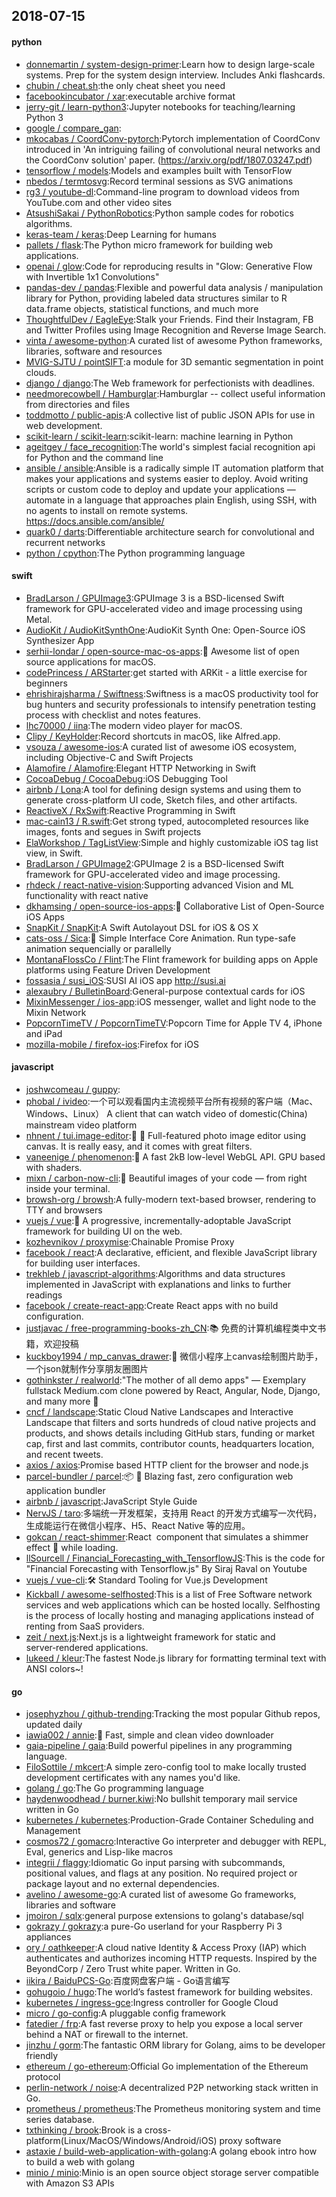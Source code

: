 ## 2018-07-15

#### python
* [donnemartin / system-design-primer](https://github.com/donnemartin/system-design-primer):Learn how to design large-scale systems. Prep for the system design interview. Includes Anki flashcards.
* [chubin / cheat.sh](https://github.com/chubin/cheat.sh):the only cheat sheet you need
* [facebookincubator / xar](https://github.com/facebookincubator/xar):executable archive format
* [jerry-git / learn-python3](https://github.com/jerry-git/learn-python3):Jupyter notebooks for teaching/learning Python 3
* [google / compare_gan](https://github.com/google/compare_gan):
* [mkocabas / CoordConv-pytorch](https://github.com/mkocabas/CoordConv-pytorch):Pytorch implementation of CoordConv introduced in 'An intriguing failing of convolutional neural networks and the CoordConv solution' paper. (https://arxiv.org/pdf/1807.03247.pdf)
* [tensorflow / models](https://github.com/tensorflow/models):Models and examples built with TensorFlow
* [nbedos / termtosvg](https://github.com/nbedos/termtosvg):Record terminal sessions as SVG animations
* [rg3 / youtube-dl](https://github.com/rg3/youtube-dl):Command-line program to download videos from YouTube.com and other video sites
* [AtsushiSakai / PythonRobotics](https://github.com/AtsushiSakai/PythonRobotics):Python sample codes for robotics algorithms.
* [keras-team / keras](https://github.com/keras-team/keras):Deep Learning for humans
* [pallets / flask](https://github.com/pallets/flask):The Python micro framework for building web applications.
* [openai / glow](https://github.com/openai/glow):Code for reproducing results in "Glow: Generative Flow with Invertible 1x1 Convolutions"
* [pandas-dev / pandas](https://github.com/pandas-dev/pandas):Flexible and powerful data analysis / manipulation library for Python, providing labeled data structures similar to R data.frame objects, statistical functions, and much more
* [ThoughtfulDev / EagleEye](https://github.com/ThoughtfulDev/EagleEye):Stalk your Friends. Find their Instagram, FB and Twitter Profiles using Image Recognition and Reverse Image Search.
* [vinta / awesome-python](https://github.com/vinta/awesome-python):A curated list of awesome Python frameworks, libraries, software and resources
* [MVIG-SJTU / pointSIFT](https://github.com/MVIG-SJTU/pointSIFT):a module for 3D semantic segmentation in point clouds.
* [django / django](https://github.com/django/django):The Web framework for perfectionists with deadlines.
* [needmorecowbell / Hamburglar](https://github.com/needmorecowbell/Hamburglar):Hamburglar -- collect useful information from directories and files
* [toddmotto / public-apis](https://github.com/toddmotto/public-apis):A collective list of public JSON APIs for use in web development.
* [scikit-learn / scikit-learn](https://github.com/scikit-learn/scikit-learn):scikit-learn: machine learning in Python
* [ageitgey / face_recognition](https://github.com/ageitgey/face_recognition):The world's simplest facial recognition api for Python and the command line
* [ansible / ansible](https://github.com/ansible/ansible):Ansible is a radically simple IT automation platform that makes your applications and systems easier to deploy. Avoid writing scripts or custom code to deploy and update your applications — automate in a language that approaches plain English, using SSH, with no agents to install on remote systems. https://docs.ansible.com/ansible/
* [quark0 / darts](https://github.com/quark0/darts):Differentiable architecture search for convolutional and recurrent networks
* [python / cpython](https://github.com/python/cpython):The Python programming language

#### swift
* [BradLarson / GPUImage3](https://github.com/BradLarson/GPUImage3):GPUImage 3 is a BSD-licensed Swift framework for GPU-accelerated video and image processing using Metal.
* [AudioKit / AudioKitSynthOne](https://github.com/AudioKit/AudioKitSynthOne):AudioKit Synth One: Open-Source iOS Synthesizer App
* [serhii-londar / open-source-mac-os-apps](https://github.com/serhii-londar/open-source-mac-os-apps):🚀
Awesome list of open source applications for macOS.
* [codePrincess / ARStarter](https://github.com/codePrincess/ARStarter):get started with ARKit - a little exercise for beginners
* [ehrishirajsharma / Swiftness](https://github.com/ehrishirajsharma/Swiftness):Swiftness is a macOS productivity tool for bug hunters and security professionals to intensify penetration testing process with checklist and notes features.
* [lhc70000 / iina](https://github.com/lhc70000/iina):The modern video player for macOS.
* [Clipy / KeyHolder](https://github.com/Clipy/KeyHolder):Record shortcuts in macOS, like Alfred.app.
* [vsouza / awesome-ios](https://github.com/vsouza/awesome-ios):A curated list of awesome iOS ecosystem, including Objective-C and Swift Projects
* [Alamofire / Alamofire](https://github.com/Alamofire/Alamofire):Elegant HTTP Networking in Swift
* [CocoaDebug / CocoaDebug](https://github.com/CocoaDebug/CocoaDebug):iOS Debugging Tool
* [airbnb / Lona](https://github.com/airbnb/Lona):A tool for defining design systems and using them to generate cross-platform UI code, Sketch files, and other artifacts.
* [ReactiveX / RxSwift](https://github.com/ReactiveX/RxSwift):Reactive Programming in Swift
* [mac-cain13 / R.swift](https://github.com/mac-cain13/R.swift):Get strong typed, autocompleted resources like images, fonts and segues in Swift projects
* [ElaWorkshop / TagListView](https://github.com/ElaWorkshop/TagListView):Simple and highly customizable iOS tag list view, in Swift.
* [BradLarson / GPUImage2](https://github.com/BradLarson/GPUImage2):GPUImage 2 is a BSD-licensed Swift framework for GPU-accelerated video and image processing.
* [rhdeck / react-native-vision](https://github.com/rhdeck/react-native-vision):Supporting advanced Vision and ML functionality with react native
* [dkhamsing / open-source-ios-apps](https://github.com/dkhamsing/open-source-ios-apps):📱
Collaborative List of Open-Source iOS Apps
* [SnapKit / SnapKit](https://github.com/SnapKit/SnapKit):A Swift Autolayout DSL for iOS & OS X
* [cats-oss / Sica](https://github.com/cats-oss/Sica):🦌
Simple Interface Core Animation. Run type-safe animation sequencially or parallelly
* [MontanaFlossCo / Flint](https://github.com/MontanaFlossCo/Flint):The Flint framework for building apps on Apple platforms using Feature Driven Development
* [fossasia / susi_iOS](https://github.com/fossasia/susi_iOS):SUSI AI iOS app http://susi.ai
* [alexaubry / BulletinBoard](https://github.com/alexaubry/BulletinBoard):General-purpose contextual cards for iOS
* [MixinMessenger / ios-app](https://github.com/MixinMessenger/ios-app):iOS messenger, wallet and light node to the Mixin Network
* [PopcornTimeTV / PopcornTimeTV](https://github.com/PopcornTimeTV/PopcornTimeTV):Popcorn Time for Apple TV 4, iPhone and iPad
* [mozilla-mobile / firefox-ios](https://github.com/mozilla-mobile/firefox-ios):Firefox for iOS

#### javascript
* [joshwcomeau / guppy](https://github.com/joshwcomeau/guppy):
* [phobal / ivideo](https://github.com/phobal/ivideo):一个可以观看国内主流视频平台所有视频的客户端（Mac、Windows、Linux） A client that can watch video of domestic(China) mainstream video platform
* [nhnent / tui.image-editor](https://github.com/nhnent/tui.image-editor):🍞
🎨
Full-featured photo image editor using canvas. It is really easy, and it comes with great filters.
* [vaneenige / phenomenon](https://github.com/vaneenige/phenomenon):🦄
A fast 2kB low-level WebGL API. GPU based with shaders.
* [mixn / carbon-now-cli](https://github.com/mixn/carbon-now-cli):🎨
Beautiful images of your code — from right inside your terminal.
* [browsh-org / browsh](https://github.com/browsh-org/browsh):A fully-modern text-based browser, rendering to TTY and browsers
* [vuejs / vue](https://github.com/vuejs/vue):🖖
A progressive, incrementally-adoptable JavaScript framework for building UI on the web.
* [kozhevnikov / proxymise](https://github.com/kozhevnikov/proxymise):Chainable Promise Proxy
* [facebook / react](https://github.com/facebook/react):A declarative, efficient, and flexible JavaScript library for building user interfaces.
* [trekhleb / javascript-algorithms](https://github.com/trekhleb/javascript-algorithms):Algorithms and data structures implemented in JavaScript with explanations and links to further readings
* [facebook / create-react-app](https://github.com/facebook/create-react-app):Create React apps with no build configuration.
* [justjavac / free-programming-books-zh_CN](https://github.com/justjavac/free-programming-books-zh_CN):📚
免费的计算机编程类中文书籍，欢迎投稿
* [kuckboy1994 / mp_canvas_drawer](https://github.com/kuckboy1994/mp_canvas_drawer):🚀
微信小程序上canvas绘制图片助手，一个json就制作分享朋友圈图片
* [gothinkster / realworld](https://github.com/gothinkster/realworld):"The mother of all demo apps" — Exemplary fullstack Medium.com clone powered by React, Angular, Node, Django, and many more
🏅
* [cncf / landscape](https://github.com/cncf/landscape):Static Cloud Native Landscapes and Interactive Landscape that filters and sorts hundreds of cloud native projects and products, and shows details including GitHub stars, funding or market cap, first and last commits, contributor counts, headquarters location, and recent tweets.
* [axios / axios](https://github.com/axios/axios):Promise based HTTP client for the browser and node.js
* [parcel-bundler / parcel](https://github.com/parcel-bundler/parcel):📦
🚀
Blazing fast, zero configuration web application bundler
* [airbnb / javascript](https://github.com/airbnb/javascript):JavaScript Style Guide
* [NervJS / taro](https://github.com/NervJS/taro):多端统一开发框架，支持用 React 的开发方式编写一次代码，生成能运行在微信小程序、H5、React Native 等的应用。
* [gokcan / react-shimmer](https://github.com/gokcan/react-shimmer):React <img> component that simulates a shimmer effect
🌠
while loading.
* [llSourcell / Financial_Forecasting_with_TensorflowJS](https://github.com/llSourcell/Financial_Forecasting_with_TensorflowJS):This is the code for "Financial Forecasting with Tensorflow.js" By Siraj Raval on Youtube
* [vuejs / vue-cli](https://github.com/vuejs/vue-cli):🛠️
Standard Tooling for Vue.js Development
* [Kickball / awesome-selfhosted](https://github.com/Kickball/awesome-selfhosted):This is a list of Free Software network services and web applications which can be hosted locally. Selfhosting is the process of locally hosting and managing applications instead of renting from SaaS providers.
* [zeit / next.js](https://github.com/zeit/next.js):Next.js is a lightweight framework for static and server‑rendered applications.
* [lukeed / kleur](https://github.com/lukeed/kleur):The fastest Node.js library for formatting terminal text with ANSI colors~!

#### go
* [josephyzhou / github-trending](https://github.com/josephyzhou/github-trending):Tracking the most popular Github repos, updated daily
* [iawia002 / annie](https://github.com/iawia002/annie):👾
Fast, simple and clean video downloader
* [gaia-pipeline / gaia](https://github.com/gaia-pipeline/gaia):Build powerful pipelines in any programming language.
* [FiloSottile / mkcert](https://github.com/FiloSottile/mkcert):A simple zero-config tool to make locally trusted development certificates with any names you'd like.
* [golang / go](https://github.com/golang/go):The Go programming language
* [haydenwoodhead / burner.kiwi](https://github.com/haydenwoodhead/burner.kiwi):No bullshit temporary mail service written in Go
* [kubernetes / kubernetes](https://github.com/kubernetes/kubernetes):Production-Grade Container Scheduling and Management
* [cosmos72 / gomacro](https://github.com/cosmos72/gomacro):Interactive Go interpreter and debugger with REPL, Eval, generics and Lisp-like macros
* [integrii / flaggy](https://github.com/integrii/flaggy):Idiomatic Go input parsing with subcommands, positional values, and flags at any position. No required project or package layout and no external dependencies.
* [avelino / awesome-go](https://github.com/avelino/awesome-go):A curated list of awesome Go frameworks, libraries and software
* [jmoiron / sqlx](https://github.com/jmoiron/sqlx):general purpose extensions to golang's database/sql
* [gokrazy / gokrazy](https://github.com/gokrazy/gokrazy):a pure-Go userland for your Raspberry Pi 3 appliances
* [ory / oathkeeper](https://github.com/ory/oathkeeper):A cloud native Identity & Access Proxy (IAP) which authenticates and authorizes incoming HTTP requests. Inspired by the BeyondCorp / Zero Trust white paper. Written in Go.
* [iikira / BaiduPCS-Go](https://github.com/iikira/BaiduPCS-Go):百度网盘客户端 - Go语言编写
* [gohugoio / hugo](https://github.com/gohugoio/hugo):The world’s fastest framework for building websites.
* [kubernetes / ingress-gce](https://github.com/kubernetes/ingress-gce):Ingress controller for Google Cloud
* [micro / go-config](https://github.com/micro/go-config):A pluggable config framework
* [fatedier / frp](https://github.com/fatedier/frp):A fast reverse proxy to help you expose a local server behind a NAT or firewall to the internet.
* [jinzhu / gorm](https://github.com/jinzhu/gorm):The fantastic ORM library for Golang, aims to be developer friendly
* [ethereum / go-ethereum](https://github.com/ethereum/go-ethereum):Official Go implementation of the Ethereum protocol
* [perlin-network / noise](https://github.com/perlin-network/noise):A decentralized P2P networking stack written in Go.
* [prometheus / prometheus](https://github.com/prometheus/prometheus):The Prometheus monitoring system and time series database.
* [txthinking / brook](https://github.com/txthinking/brook):Brook is a cross-platform(Linux/MacOS/Windows/Android/iOS) proxy software
* [astaxie / build-web-application-with-golang](https://github.com/astaxie/build-web-application-with-golang):A golang ebook intro how to build a web with golang
* [minio / minio](https://github.com/minio/minio):Minio is an open source object storage server compatible with Amazon S3 APIs
